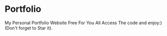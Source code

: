 # Portfolio
My Personal Portfolio Website Free For You All Access The code and enjoy:) (Don't forget to Star it).
